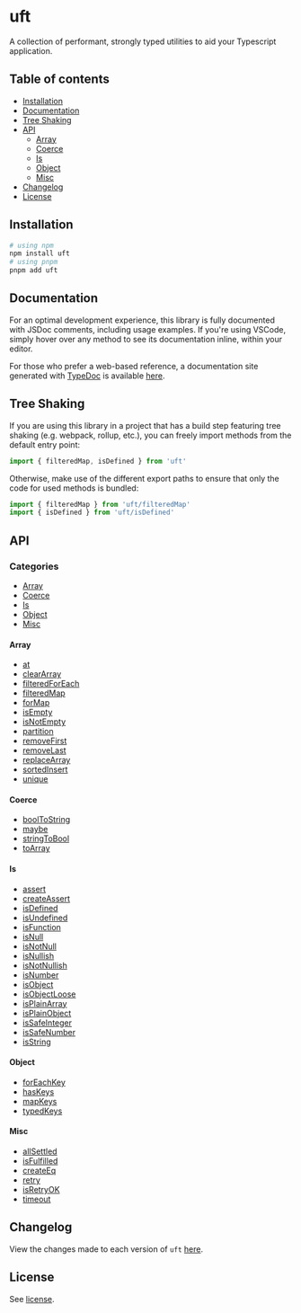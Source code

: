 # uft

A collection of performant, strongly typed utilities to aid your Typescript application.

## Table of contents

- [Installation](#installation)
- [Documentation](#documentation)
- [Tree Shaking](#tree-shaking)
- [API](#api)
  - [Array](#array)
  - [Coerce](#coerce)
  - [Is](#is)
  - [Object](#object)
  - [Misc](#misc)
- [Changelog](#changelog)
- [License](#license)

## Installation

```bash
# using npm
npm install uft
# using pnpm
pnpm add uft
```

## Documentation

For an optimal development experience, this library is fully documented with JSDoc comments, including usage examples. If you're using VSCode, simply hover over any method to see its documentation inline, within your editor.

For those who prefer a web-based reference, a documentation site generated with [TypeDoc](https://github.com/TypeStrong/typedoc) is available [here](https://reiss-d.github.io/uft/modules.html).

## Tree Shaking

If you are using this library in a project that has a build step featuring tree shaking (e.g. webpack, rollup, etc.), you can freely import methods from the default entry point:

```ts
import { filteredMap, isDefined } from 'uft'
```

Otherwise, make use of the different export paths to ensure that only the code for used methods is bundled:

```ts
import { filteredMap } from 'uft/filteredMap'
import { isDefined } from 'uft/isDefined'
```

## API

### Categories

- [Array](#array)
- [Coerce](#coerce)
- [Is](#is)
- [Object](#object)
- [Misc](#misc)

#### Array

- [at](https://reiss-d.github.io/uft/functions/at)
- [clearArray](https://reiss-d.github.io/uft/functions/clearArray)
- [filteredForEach](https://reiss-d.github.io/uft/functions/filteredForEach)
- [filteredMap](https://reiss-d.github.io/uft/functions/filteredMap)
- [forMap](https://reiss-d.github.io/uft/functions/forMap)
- [isEmpty](https://reiss-d.github.io/uft/functions/isEmpty)
- [isNotEmpty](https://reiss-d.github.io/uft/functions/isNotEmpty)
- [partition](https://reiss-d.github.io/uft/functions/partition)
- [removeFirst](https://reiss-d.github.io/uft/functions/removeFirst)
- [removeLast](https://reiss-d.github.io/uft/functions/removeLast)
- [replaceArray](https://reiss-d.github.io/uft/functions/replaceArray)
- [sortedInsert](https://reiss-d.github.io/uft/functions/sortedInsert)
- [unique](https://reiss-d.github.io/uft/functions/unique)

#### Coerce

- [boolToString](https://reiss-d.github.io/uft/functions/boolToString)
- [maybe](https://reiss-d.github.io/uft/functions/maybe)
- [stringToBool](https://reiss-d.github.io/uft/functions/stringToBool)
- [toArray](https://reiss-d.github.io/uft/functions/toArray)

#### Is

- [assert](https://reiss-d.github.io/uft/functions/assert-1)
- [createAssert](https://reiss-d.github.io/uft/functions/createAssert)
- [isDefined](https://reiss-d.github.io/uft/functions/isDefined)
- [isUndefined](https://reiss-d.github.io/uft/functions/isUndefined)
- [isFunction](https://reiss-d.github.io/uft/functions/isFunction)
- [isNull](https://reiss-d.github.io/uft/functions/isNull)
- [isNotNull](https://reiss-d.github.io/uft/functions/isNotNull)
- [isNullish](https://reiss-d.github.io/uft/functions/isNullish)
- [isNotNullish](https://reiss-d.github.io/uft/functions/isNotNullish)
- [isNumber](https://reiss-d.github.io/uft/functions/isNumber)
- [isObject](https://reiss-d.github.io/uft/functions/isObject)
- [isObjectLoose](https://reiss-d.github.io/uft/functions/isObjectLoose)
- [isPlainArray](https://reiss-d.github.io/uft/functions/isPlainArray)
- [isPlainObject](https://reiss-d.github.io/uft/functions/isPlainObject)
- [isSafeInteger](https://reiss-d.github.io/uft/functions/isSafeInteger)
- [isSafeNumber](https://reiss-d.github.io/uft/functions/isSafeNumber)
- [isString](https://reiss-d.github.io/uft/functions/isString)

#### Object

- [forEachKey](https://reiss-d.github.io/uft/functions/forEachKey)
- [hasKeys](https://reiss-d.github.io/uft/functions/hasKeys)
- [mapKeys](https://reiss-d.github.io/uft/functions/mapKeys)
- [typedKeys](https://reiss-d.github.io/uft/functions/typedKeys)

#### Misc

- [allSettled](https://reiss-d.github.io/uft/functions/allSettled)
- [isFulfilled](https://reiss-d.github.io/uft/functions/isFulfilled)
- [createEq](https://reiss-d.github.io/uft/functions/createEq)
- [retry](https://reiss-d.github.io/uft/functions/retry)
- [isRetryOK](https://reiss-d.github.io/uft/functions/isRetryOK)
- [timeout](https://reiss-d.github.io/uft/functions/timeout)

## Changelog

View the changes made to each version of `uft` [here](./packages/uft/CHANGELOG.md).

## License

See [license](./LICENSE).
